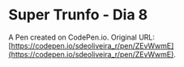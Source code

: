 # Super Trunfo - Dia 8

A Pen created on CodePen.io. Original URL: [https://codepen.io/sdeoliveira_r/pen/ZEvWwmE](https://codepen.io/sdeoliveira_r/pen/ZEvWwmE).


